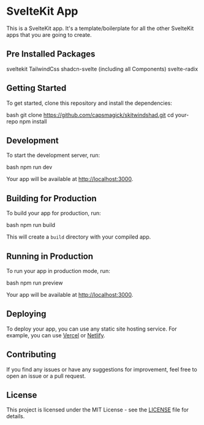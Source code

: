 # SvelteKit App

This is a SvelteKit app. It's a template/boilerplate for all the other SvelteKit apps that you are going to create.

## Pre Installed Packages

sveltekit
TailwindCss
shadcn-svelte (including all Components)
svelte-radix


## Getting Started

To get started, clone this repository and install the dependencies:

bash
git clone https://github.com/capsmagick/skitwindshad.git
cd your-repo
npm install


## Development

To start the development server, run:

bash
npm run dev

Your app will be available at [http://localhost:3000](http://localhost:3000).

## Building for Production

To build your app for production, run:

bash
npm run build

This will create a `build` directory with your compiled app.

## Running in Production

To run your app in production mode, run:

bash
npm run preview

Your app will be available at [http://localhost:3000](http://localhost:3000).

## Deploying

To deploy your app, you can use any static site hosting service. For example, you can use [Vercel](https://vercel.com/) or [Netlify](https://www.netlify.com/).

## Contributing

If you find any issues or have any suggestions for improvement, feel free to open an issue or a pull request.

## License

This project is licensed under the MIT License - see the [LICENSE](LICENSE) file for details.

